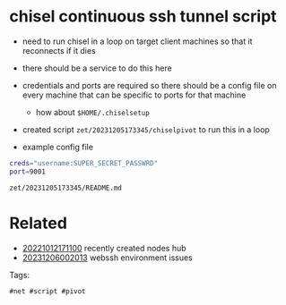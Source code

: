 # chisel continuous ssh tunnel script

- need to run chisel in a loop on target client machines so that it reconnects if it dies
- there should be a service to do this here
- credentials and ports are required so there should be a config file on every machine that can be specific to ports for that machine
  - how about `$HOME/.chiselsetup`
- created script `zet/20231205173345/chiselpivot` to run this in a loop

- example config file
```bash
creds="username:SUPER_SECRET_PASSWRD"
port=9001
```

` zet/20231205173345/README.md `

# Related

- [20221012171100](/zet/20221012171100/README.md) recently created nodes hub
- [20231206002013](/zet/20231206002013/README.md) webssh environment issues

Tags:

    #net #script #pivot
